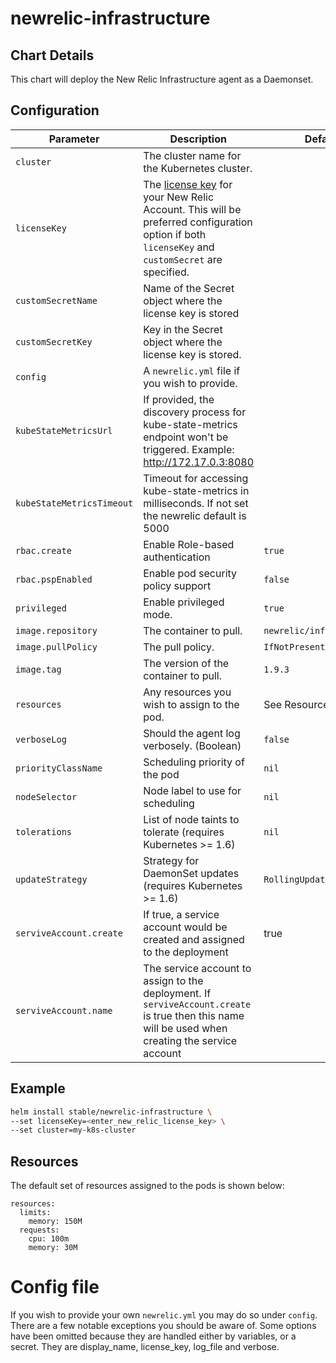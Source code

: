 # newrelic-infrastructure

## Chart Details

This chart will deploy the New Relic Infrastructure agent as a Daemonset.

## Configuration

| Parameter                 | Description                                                  | Default                    |
| ------------------------- | ------------------------------------------------------------ | -------------------------- |
| `cluster`                 | The cluster name for the Kubernetes cluster.                 |                            |
| `licenseKey`              | The [license key](https://docs.newrelic.com/docs/accounts/install-new-relic/account-setup/license-key)  for your New Relic Account. This will be preferred configuration option if both `licenseKey` and `customSecret` are specified. | |
| `customSecretName`        | Name of the Secret object where the license key is stored    |                            |
| `customSecretKey`         | Key in the Secret object where the license key is stored.    |                            |
| `config`                  | A `newrelic.yml` file if you wish to provide.                |                            |
| `kubeStateMetricsUrl`     | If provided, the discovery process for kube-state-metrics endpoint won't be triggered. Example: http://172.17.0.3:8080 |
| `kubeStateMetricsTimeout` | Timeout for accessing kube-state-metrics in milliseconds. If not set the newrelic default is 5000 | |
| `rbac.create`             | Enable Role-based authentication                             | `true`                     |
| `rbac.pspEnabled`         | Enable pod security policy support                           | `false`                    |
| `privileged`              | Enable privileged mode.                                      | `true`                    |
| `image.repository`        | The container to pull.                                       | `newrelic/infrastructure`  |
| `image.pullPolicy`        | The pull policy.                                             | `IfNotPresent`             |
| `image.tag`               | The version of the container to pull.                        | `1.9.3`                    |
| `resources`               | Any resources you wish to assign to the pod.                 | See Resources below        |
| `verboseLog`              | Should the agent log verbosely. (Boolean)                    | `false`                    |
| `priorityClassName`       | Scheduling priority of the pod                               | `nil`                      |
| `nodeSelector`            | Node label to use for scheduling                             | `nil`                      |
| `tolerations`             | List of node taints to tolerate (requires Kubernetes >= 1.6) | `nil`                      |
| `updateStrategy`          | Strategy for DaemonSet updates (requires Kubernetes >= 1.6)  | `RollingUpdate`            |
| `serviveAccount.create`   | If true, a service account would be created and assigned to the deployment | true |
| `serviveAccount.name`     | The service account to assign to the deployment. If `serviveAccount.create` is true then this name will be used when creating the service account | |

## Example

```sh
helm install stable/newrelic-infrastructure \
--set licenseKey=<enter_new_relic_license_key> \
--set cluster=my-k8s-cluster
```

## Resources

The default set of resources assigned to the pods is shown below:

    resources:
      limits:
        memory: 150M
      requests:
        cpu: 100m
        memory: 30M

# Config file

If you wish to provide your own `newrelic.yml` you may do so under `config`. There are a few notable exceptions you should be aware of. Some options have been omitted because they are handled either by variables, or a secret. They are display_name, license_key, log_file and verbose.
